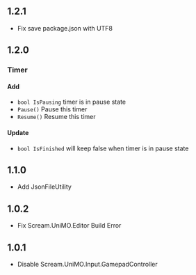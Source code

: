 ## 1.2.1
- Fix save package.json with UTF8

## 1.2.0
### Timer
#### Add
- `bool IsPausing` timer is in pause state
- `Pause()` Pause this timer
- `Resume()` Resume this timer
#### Update
- `bool IsFinished` will keep false when timer is in pause state

## 1.1.0
- Add JsonFileUtility

## 1.0.2
- Fix Scream.UniMO.Editor Build Error

## 1.0.1
- Disable Scream.UniMO.Input.GamepadController